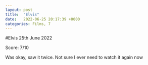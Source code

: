 ```yaml
---
layout: post
title:  "Elvis"
date:   2022-06-25 20:17:39 +0000
categories: Films, 7
---
```


#Elvis
25th June 2022

Score: 7/10

Was okay, saw it twice. Not sure I ever need to watch it again now
